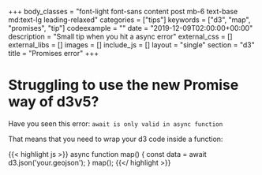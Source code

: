 +++
body_classes = "font-light font-sans content post mb-6 text-base md:text-lg leading-relaxed"
categories = ["tips"]
keywords = ["d3", "map", "promises", "tip"]
codeexample = ""
date = "2019-12-09T02:00:00+00:00"
description = "Small tip when you hit a async error"
external_css = []
external_libs = []
images = []
include_js = []
layout = "single"
section = "d3"
title = "Promises error"
+++
# Struggling to use the new Promise way of d3v5?

Have you seen this error:
`await is only valid in async function `

That means that you need to wrap your d3 code inside a function:

{{< highlight js >}}
async function map() {
	const data = await d3.json('your.geojson');
}
map();
{{</ highlight >}}
